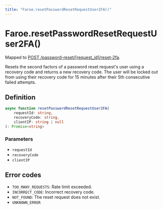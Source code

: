 ```yaml
---
title: "Faroe.resetPasswordResetRequestUser2FA()"
---
```


# Faroe.resetPasswordResetRequestUser2FA()

Mapped to [POST /password-reset/\[request_id\]/reset-2fa](/api-reference/rest/endpoints/post_password-reset_requestid_reset-2fa).

Resets the second factors of a password reset request's user using a recovery code and returns a new recovery code. The user will be locked out from using their recovery code for 15 minutes after their 5th consecutive failed attempts.

## Definition

```ts
async function resetPasswordResetRequestUser2FA(
    requestId: string,
    recoveryCode: string,
    clientIP: string | null
): Promise<string>
```

### Parameters

- `requestId`
- `recoveryCode`
- `clientIP`

## Error codes

- `TOO_MANY_REQUESTS`: Rate limit exceeded.
- `INCORRECT_CODE`: Incorrect recovery code.
- `NOT_FOUND`: The reset request does not exist.
- `UNKNOWN_ERROR`

